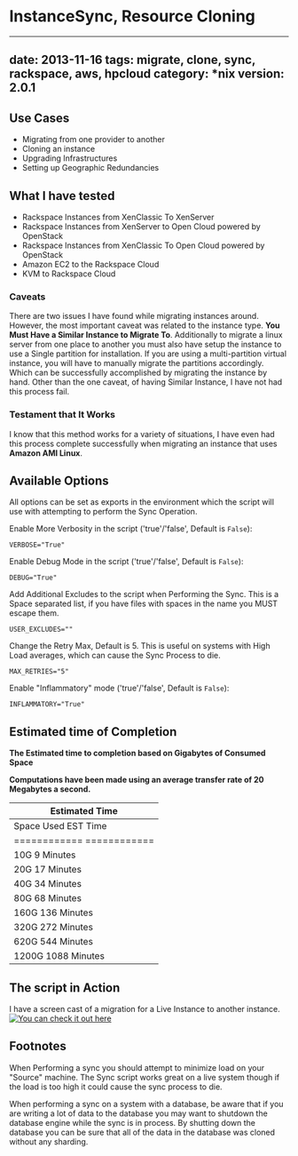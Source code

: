 # InstanceSync, Resource Cloning

---

date: 2013-11-16
  tags: migrate, clone, sync, rackspace, aws, hpcloud
  category: \*nix
  version: 2.0.1
---

## Use Cases

- Migrating from one provider to another
- Cloning an instance
- Upgrading Infrastructures
- Setting up Geographic Redundancies

## What I have tested

- Rackspace Instances from XenClassic To XenServer
- Rackspace Instances from XenServer to Open Cloud powered by OpenStack
- Rackspace Instances from XenClassic To Open Cloud powered by OpenStack
- Amazon EC2 to the Rackspace Cloud
- KVM to Rackspace Cloud

### Caveats

There are two issues I have found while migrating instances around. However, the most important caveat was related to the instance type. **You Must Have a Similar Instance to Migrate To**. Additionally to migrate a linux server from one place to another you must also have setup the instance to use a Single partition for installation. If you are using a multi-partition virtual instance, you will have to manually migrate the partitions accordingly. Which can be successfully accomplished by migrating the instance by hand. Other than the one caveat, of having Similar Instance, I have not had this process fail.

### Testament that It Works

I know that this method works for a variety of situations, I have even had this process complete successfully when migrating an instance that uses **Amazon AMI Linux**.

## Available Options

All options can be set as exports in the environment which the script will use with attempting to perform the Sync Operation.

Enable More Verbosity in the script ('true'/'false', Default is `False`):  

`VERBOSE="True"`

Enable Debug Mode in the script ('true'/'false', Default is `False`):  

`DEBUG="True"`

Add Additional Excludes to the script when Performing the Sync. This is a Space separated list, if you have files with spaces in the name you MUST escape them.  

`USER_EXCLUDES=""`

Change the Retry Max, Default is 5. This is useful on systems with High Load averages, which can cause the Sync Process to die.

`MAX_RETRIES="5"`

Enable "Inflammatory" mode ('true'/'false', Default is `False`):  

`INFLAMMATORY="True"`

## Estimated time of Completion

**The Estimated time to completion based on Gigabytes of Consumed Space**

**Computations have been made using an average transfer rate of 20 Megabytes a second.**

| Estimated Time          |
|-----------------------------|
| Space Used EST Time         |
| ============ ============   |
| 10G 9 Minutes               |
| 20G 17 Minutes              |
| 40G 34 Minutes              |
| 80G 68 Minutes              |
| 160G 136 Minutes            |
| 320G 272 Minutes            |
| 620G 544 Minutes            |
| 1200G 1088 Minutes          |

## The script in Action  

I have a screen cast of a migration for a Live Instance to another
instance.
[![You can check it out here](https://asciinema.org/a/1063.svg)](https://asciinema.org/a/1063)

## Footnotes

When Performing a sync you should attempt to minimize load on your "Source" machine. The Sync script works great on a live system though if the load is too high it could cause the sync process to die.

When performing a sync on a system with a database, be aware that if you are writing a lot of data to the database you may want to shutdown the database engine while the sync is in process. By shutting down the database you can be sure that all of the data in the database was cloned without any sharding.
